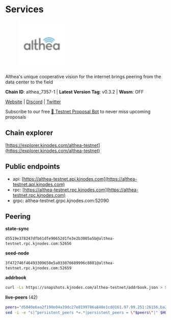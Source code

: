 # Services

<figure><img src="https://raw.githubusercontent.com/kj89/cosmos-images/main/logos/althea.png" width="150" alt=""><figcaption></figcaption></figure>

Althea's unique cooperative vision for the internet  brings peering from the data center to the field

**Chain ID**: althea_7357-1 | **Latest Version Tag**: v0.3.2 | **Wasm**: OFF

[Website](https://www.althea.net) | [Discord](https://discord.gg/ZTKWfpDs) | [Twitter](https://twitter.com/altheanetwork)



Subscribe to our free [🤖 Testnet Proposal Bot](https://t.me/kjnodes_testnet_proposal_bot) to never miss upcoming proposals


## Chain explorer
[https://explorer.kjnodes.com/althea-testnet](https://explorer.kjnodes.com/althea-testnet)

## Public endpoints

* api: [https://althea-testnet.api.kjnodes.com](https://althea-testnet.api.kjnodes.com)
* rpc: [https://althea-testnet.rpc.kjnodes.com](https://althea-testnet.rpc.kjnodes.com)
* grpc: althea-testnet.grpc.kjnodes.com:52090

## Peering

**state-sync**

```text
d5519e378247dfb61dfe90652d1fe3e2b3005a5b@althea-testnet.rpc.kjnodes.com:52656
```

**seed-node**

```text
3f472746f46493309650e5a033076689996c8881@althea-testnet.rpc.kjnodes.com:52659
```

**addrbook**
```bash
curl -Ls https://snapshots.kjnodes.com/althea-testnet/addrbook.json > $HOME/.althea/config/addrbook.json
```

**live-peers** (42)
```bash
peers="d5040e6aa2f190e04a39dc27e8199786a848e1cd@161.97.99.251:26156,ba247bdf826a9636a8276d6a00d8004755f6bb18@162.19.238.210:26656,3f9a20277d68b7fe52efbe84dad231af472d0190@162.55.235.69:29656,eb69783b7e38059a58abaf342eb64f704de37636@23.88.66.239:31656,31e4e58aed75f099eb5b71fd9fd48b48e4bf721a@5.75.170.207:26656,2cd7bd0bb40ed6f16ff7a9617ae8c7a74ce06e34@148.251.91.219:26656,bcec1c0df99526be43efa248491b87e8a2374ebe@94.130.26.9:26956,a3ac64c5c84817f3694a866298399e6ad71ff26c@65.21.53.39:26656,5bad7ac6f006ee3b6f52dc91e85b5aae8e488233@194.163.149.53:26656,4f3add677b0e4c8dec8b81101ea82620a19d5d0a@65.21.199.148:26633,a51b45869b5403dc71251a69879c1eb1c3042bed@65.108.134.215:29336,4f8729168c5454d04ff4a4d7b51986b2e97c68ff@165.232.104.13:26656,c7b642db1e41d4136d3fd36a6a505a3bcc504a2f@34.73.112.90:26656,15e7baf69c0db5c25e26cd1f13eb0d52a7a708b5@142.202.241.235:26656,6c3d7683bf40a521b7c22391fd6c989b46a2e0e2@78.46.106.75:27656,0d4220d2bbda711183a8db6f45c26b1541fa0d6a@65.109.116.204:21856,76932bbeb29836c6405329c21358d051ef6e33a3@65.109.65.163:21856,c1d2d254a903b58692046b573dd06d2aa629266c@65.109.156.208:02656,0aac1fc75b4a613f6bb7d15c6250350d478227a6@66.45.231.30:11144,0037b2dc30933fa5c027a83be39f0061253ff83b@5.189.157.140:26656,17edf24237b1c2b5b196d344761f964407d05862@65.108.233.109:12456,1d9a103d1e24c590bdfb577537eddd19a322f886@65.109.92.240:17886,c6e1ed7117cd56036cc51835945d155e9c474c01@144.76.17.123:26656,2f43ea489479761a7cb7e250b634706d2a441c27@94.19.249.187:29656,cc542d9fb5f93780fc4004aa67f2b502686a24e8@144.76.27.79:61056,937dcf8c45b7c64e5188a7036427f2ce86383035@95.165.89.222:24126,04917b5810df2a380c1b18d83f577f1aba550818@222.106.187.14:53300,4ff3241de49fa01129b3fe38b3aeefc699f07cc7@58.187.173.207:26656,4f5eb5164329a61fc898ac75849ae873c8e539c9@66.172.36.135:14656,83147260a704b75283ca6da218516ee0eaa82956@170.64.156.36:26656,311a410a9c7dcf7d074f75ce52f882ebae3b1bb7@46.38.232.86:17656,79d18c52d35ddd204f61e9be8aa3c7b35d75cab7@65.108.139.20:26656,c831cd6ac278ab971eca94dda0c29191e8f39036@138.201.135.123:26656,4a8c845bdffc8bae0ed0e91a476bc57720adec15@65.108.206.74:26656,706f4ef87ae9c3b83fb48dcae1b10255f8f7dfa4@116.202.227.117:52656,695f6de1a39a5f189015a50ef5f9df144a76b4d8@65.108.233.102:36656,856ac01afa0163c27b69e1b25464427310120924@85.25.134.23:26656,975393744d620d9dcb8dfd21c0282a6285766523@176.57.184.215:26656,69a83a484a8e47a4a25f833aea64b3dbec51bb2b@68.118.40.145:26656,d5519e378247dfb61dfe90652d1fe3e2b3005a5b@65.109.68.190:52656,90d692d481c1c4739ba8a7045b5552fa8d410901@88.99.164.158:17886,9aa8a73ea9364aa3cf7806d4dd25b6aed88d8152@190.2.136.144:11356"
sed -i -e "s|^persistent_peers *=.*|persistent_peers = \"$peers\"|" $HOME/.althea/config/config.toml
```

